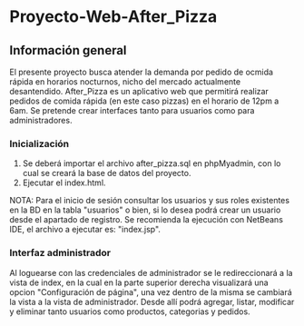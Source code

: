 # Proyecto-Web-After_Pizza

## Información general
El presente proyecto busca atender la demanda por pedido de ocmida rápida en horarios nocturnos, nicho del mercado actualmente desantendido. After_Pizza es un aplicativo web que permitirá realizar pedidos de comida rápida (en este caso pizzas) en el horario de 12pm a 6am. Se pretende crear interfaces tanto para usuarios como para administradores. 

### Inicialización
1. Se deberá importar el archivo after_pizza.sql en phpMyadmin, con lo cual se creará la base de datos del proyecto.
2. Ejecutar el index.html. 

NOTA: Para el inicio de sesión consultar los usuarios y sus roles existentes en la BD en la tabla "usuarios" o bien, si lo desea podrá crear un usuario desde el apartado de registro. Se recomienda la ejecución con NetBeans IDE, el archivo a ejecutar es: "index.jsp".

### Interfaz administrador

Al loguearse con las credenciales de administrador se le redireccionará a la vista de index, en la cual en la parte superior derecha visualizará una opcion "Configuración de página", una vez dentro de la misma se cambiará la vista a la vista de administrador. Desde allí podrá agregar, listar, modificar y eliminar tanto usuarios como productos, categorias y pedidos.


